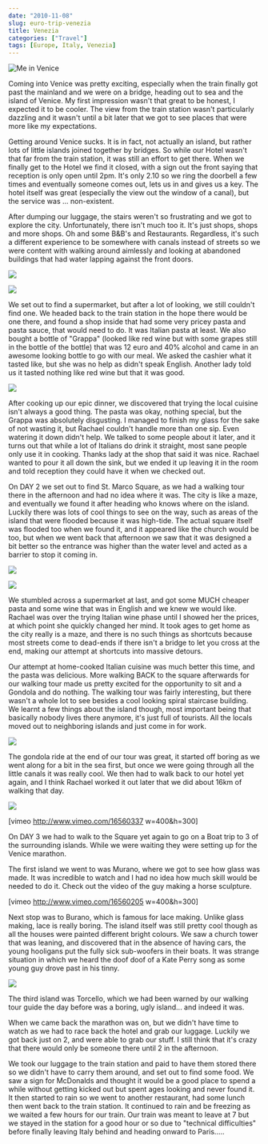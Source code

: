 ```yaml
---
date: "2010-11-08"
slug: euro-trip-venezia
title: Venezia
categories: ["Travel"]
tags: [Europe, Italy, Venezia]
---
```


![Me in Venice](p1040894.jpg)

Coming into Venice was pretty exciting, especially when the train finally got past the mainland and we were on a bridge, heading out to sea and the island of Venice. My first impression wasn't that great to be honest, I expected it to be cooler. The view from the train station wasn't particularly dazzling and it wasn't until a bit later that we got to see places that were more like my expectations.

Getting around Venice sucks. It is in fact, not actually an island, but rather lots of little islands joined together by bridges. So while our Hotel wasn't that far from the train station, it was still an effort to get there. When we finally get to the Hotel we find it closed, with a sign out the front saying that reception is only open until 2pm. It's only 2.10 so we ring the doorbell a few times and eventually someone comes out, lets us in and gives us a key. The hotel itself was great (especially the view out the window of a canal), but the service was ... non-existent.

After dumping our luggage, the stairs weren't so frustrating and we got to explore the city. Unfortunately, there isn't much too it. It's just shops, shops and more shops. Oh and some B&B's and Restaurants. Regardless, it's such a different experience to be somewhere with canals instead of streets so we were content with walking around aimlessly and looking at abandoned buildings that had water lapping against the front doors.

![](floating-door.jpg)

![](P1040896.jpg)

We set out to find a supermarket, but after a lot of looking, we still couldn't find one. We headed back to the train station in the hope there would be one there, and found a shop inside that had some very pricey pasta and pasta sauce, that would need to do. It was Italian pasta at least. We also bought a bottle of "Grappa" (looked like red wine but with some grapes still in the bottle of the bottle) that was 12 euro and 40% alcohol and came in an awesome looking bottle to go with our meal. We asked the cashier what it tasted like, but she was no help as didn't speak English. Another lady told us it tasted nothing like red wine but that it was good.

![](dinner.jpg)

After cooking up our epic dinner, we discovered that trying the local cuisine isn't always a good thing. The pasta was okay, nothing special, but the Grappa was absolutely disgusting. I managed to finish my glass for the sake of not wasting it, but Rachael couldn't handle more than one sip. Even watering it down didn't help. We talked to some people about it later, and it turns out that while a lot of Italians do drink it straight, most sane people only use it in cooking. Thanks lady at the shop that said it was nice. Rachael wanted to pour it all down the sink, but we ended it up leaving it in the room and told reception they could have it when we checked out.

On DAY 2 we set out to find St. Marco Square, as we had a walking tour there in the afternoon and had no idea where it was. The city is like a maze, and eventually we found it after heading who knows where on the island. Luckily there was lots of cool things to see on the way, such as areas of the island that were flooded because it was high-tide. The actual square itself was flooded too when we found it, and it appeared like the church would be too, but when we went back that afternoon we saw that it was designed a bit better so the entrance was higher than the water level and acted as a barrier to stop it coming in.

![](flood1.jpg)

![](flood2.jpg)

We stumbled across a supermarket at last, and got some MUCH cheaper pasta and some wine that was in English and we knew we would like. Rachael was over the trying Italian wine phase until I showed her the prices, at which point she quickly changed her mind. It took ages to get home as the city really is a maze, and there is no such things as shortcuts because most streets come to dead-ends if there isn't a bridge to let you cross at the end, making our attempt at shortcuts into massive detours.

Our attempt at home-cooked Italian cuisine was much better this time, and the pasta was delicious. More walking BACK to the square afterwards for our walking tour made us pretty excited for the opportunity to sit and a Gondola and do nothing. The walking tour was fairly interesting, but there wasn't a whole lot to see besides a cool looking spiral staircase building. We learnt a few things about the island though, most important being that basically nobody lives there anymore, it's just full of tourists. All the locals moved out to neighboring islands and just come in for work.

![](staircase.jpg)

The gondola ride at the end of our tour was great, it started off boring as we went along for a bit in the sea first, but once we were going through all the little canals it was really cool. We then had to walk back to our hotel yet again, and I think Rachael worked it out later that we did about 16km of walking that day.

![](gondola.jpg)

[vimeo http://www.vimeo.com/16560337 w=400&h=300]

On DAY 3 we had to walk to the Square yet again to go on a Boat trip to 3 of the surrounding islands. While we were waiting they were setting up for the Venice marathon.

The first island we went to was Murano, where we got to see how glass was made. It was incredible to watch and I had no idea how much skill would be needed to do it. Check out the video of the guy making a horse sculpture.

[vimeo http://www.vimeo.com/16560205 w=400&h=300]

Next stop was to Burano, which is famous for lace making. Unlike glass making, lace is really boring. The island itself was still pretty cool though as all the houses were painted different bright colours. We saw a church tower that was leaning, and discovered that in the absence of having cars, the young hooligans put the fully sick sub-woofers in their boats. It was strange situation in which we heard the doof doof of a Kate Perry song as some young guy drove past in his tinny.

![](Burano.jpg)

The third island was Torcello, which we had been warned by our walking tour guide the day before was a boring, ugly island... and indeed it was.

When we came back the marathon was on, but we didn't have time to watch as we had to race back the hotel and grab our luggage. Luckily we got back just on 2, and were able to grab our stuff. I still think that it's crazy that there would only be someone there until 2 in the afternoon.

We took our luggage to the train station and paid to have them stored there so we didn't have to carry them around, and set out to find some food. We saw a sign for McDonalds and thought it would be a good place to spend a while without getting kicked out but spent ages looking and never found it. It then started to rain so we went to another restaurant, had some lunch then went back to the train station. It continued to rain and be freezing as we waited a few hours for our train. Our train was meant to leave at 7 but we stayed in the station for a good hour or so due to "technical difficulties" before finally leaving Italy behind and heading onward to Paris.....
